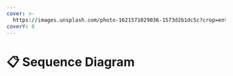 ```yaml
---
cover: >-
  https://images.unsplash.com/photo-1621571029036-1573d2b1dc5c?crop=entropy&cs=srgb&fm=jpg&ixid=M3wxOTcwMjR8MHwxfHNlYXJjaHwxfHxzZXF1ZW5jZXxlbnwwfHx8fDE3MjA0NTcyNzd8MA&ixlib=rb-4.0.3&q=85
coverY: 0
---
```


# 📋 Sequence Diagram

